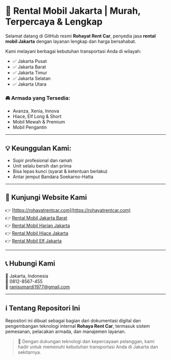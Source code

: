 # 🚗 Rental Mobil Jakarta | Murah, Terpercaya & Lengkap

Selamat datang di GitHub resmi **Rohayat Rent Car**, penyedia jasa **rental mobil Jakarta** dengan layanan lengkap dan harga bersahabat.

Kami melayani berbagai kebutuhan transportasi Anda di wilayah:
- ✅ Jakarta Pusat
- ✅ Jakarta Barat
- ✅ Jakarta Timur
- ✅ Jakarta Selatan
- ✅ Jakarta Utara

### 🚘 Armada yang Tersedia:
- Avanza, Xenia, Innova
- Hiace, Elf Long & Short
- Mobil Mewah & Premium
- Mobil Pengantin

---

## 💡 Keunggulan Kami:
- Supir profesional dan ramah
- Unit selalu bersih dan prima
- Bisa lepas kunci (syarat & ketentuan berlaku)
- Antar jemput Bandara Soekarno-Hatta

---

## 🔗 Kunjungi Website Kami

👉 [https://rohayatrentcar.com](https://rohayatrentcar.com)  
👉 [Rental Mobil Jakarta Barat](https://rohayatrentcar.com/rental-mobil-jakarta-barat/)  
👉 [Rental Mobil Harian Jakarta](https://rohayatrentcar.com/rental-mobil-harian-jakarta/)  
👉 [Rental Mobil Hiace Jakarta](https://rohayatrentcar.com/rental-hiace-jakarta/)  
👉 [Rental Mobil Elf Jakarta](https://rohayatrentcar.com/rental-elf-jakarta/)

---

## 📞 Hubungi Kami

📍 Jakarta, Indonesia  
📱 0812-8567-455  
📧 ranisumardi1977@gmail.com

---

## ℹ️ Tentang Repositori Ini

Repositori ini dibuat sebagai bagian dari dokumentasi digital dan pengembangan teknologi internal **Rohaya Rent Car**, termasuk sistem pemesanan, pelacakan armada, dan manajemen layanan.

> 🚀 Dengan dukungan teknologi dan kepercayaan pelanggan, kami hadir untuk memenuhi kebutuhan transportasi Anda di Jakarta dan sekitarnya.
